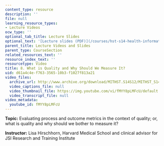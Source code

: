 ```yaml
---
content_type: resource
description: ''
file: null
learning_resource_types:
- Lecture Videos
ocw_type: ''
optional_tab_title: Lecture Slides
optional_text: '[Lecture slides (PDF)](/courses/hst-s14-health-information-systems-to-improve-quality-of-care-in-resource-poor-settings-spring-2012/resources/mithst_s14s12_lec14_1109)'
parent_title: Lecture Videos and Slides
parent_type: CourseSection
related_resources_text: ''
resource_index_text: ''
resourcetype: Video
title: 8. What is Quality and Why Should We Measure It?
uid: d61a4c4e-f763-3565-10b3-f1027f813a21
video_files:
  archive_url: http://www.archive.org/download/MITHST.S14S12/MITHST_S14S12_lec08_300k.mp4
  video_captions_file: null
  video_thumbnail_file: https://img.youtube.com/vi/fMYY8pLMFcU/default.jpg
  video_transcript_file: null
video_metadata:
  youtube_id: fMYY8pLMFcU
---
```


**Topic:** Evaluating process and outcome metrics in the context of quality; or, what is quality and why should we bother to measure it?

**Instructor:** Lisa Hirschhorn, Harvard Medical School and clinical advisor for JSI Research and Training Institute